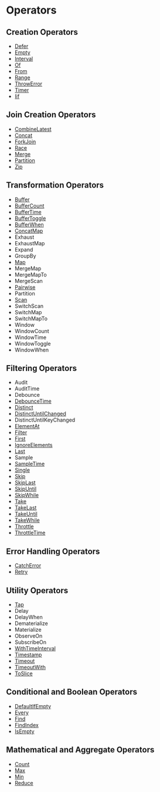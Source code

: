 # Operators

## Creation Operators

- [Defer](/docs/Defer.md)
- [Empty](/docs/Empty.md)
- [Interval](/docs/Interval.md)
- [Of](/docs/Of.md)
- [From](/docs/From.md)
- [Range](/docs/Range.md)
- [ThrowError](/docs/ThrowError.md)
- [Timer](/docs/Timer.md)
- [Iif](/docs/Iif.md)

## Join Creation Operators

- [CombineLatest](/docs/CombineLatest.md)
- [Concat](/docs/Concat.md)
- [ForkJoin](/docs/ForkJoin.md)
- [Race](/docs/Race.md)
- [Merge]()
- [Partition]()
- [Zip](/docs/Zip.md)

## Transformation Operators

- [Buffer](/docs/Buffer.md)
- [BufferCount](/docs/BufferCount.md)
- [BufferTime]()
- [BufferToggle]()
- [BufferWhen]()
- [ConcatMap]()
- Exhaust
- ExhaustMap
- Expand 
- GroupBy
- [Map](/docs/Map.md)
- MergeMap
- MergeMapTo
- MergeScan
- [Pairwise](/docs/Pairwise.md)
- Partition
- [Scan](/docs/Scan.md)
- SwitchScan
- SwitchMap
- SwitchMapTo
- Window
- WindowCount
- WindowTime
- WindowToggle
- WindowWhen

## Filtering Operators

- Audit
- AuditTime
- Debounce
- [DebounceTime](/docs/DebounceTime.md)
- [Distinct](/docs/Distinct.md)
- [DistinctUntilChanged]()
- DistinctUntilKeyChanged
- [ElementAt](/docs/ElementAt.md)
- [Filter](/docs/Filter.md)
- [First](/docs/First.md)
- [IgnoreElements](/docs/IgnoreElements.md)
- [Last](/docs/Last.md)
- Sample
- [SampleTime](/docs/SampleTime.md)
- [Single](/docs/Single.md)
- [Skip](/docs/Skip.md)
- [SkipLast](/docs/SkipLast.md)
- [SkipUntil](/docs/SkipUntil.md)
- [SkipWhile](/docs/SkipWhile.md)
- [Take](/docs/Take.md)
- [TakeLast]()
- [TakeUntil]()
- [TakeWhile]()
- [Throttle]()
- [ThrottleTime]()

## Error Handling Operators

- [CatchError](/docs/CatchError.md)
- [Retry]()

## Utility Operators

- [Tap](/docs/Tap.md)
- Delay
- DelayWhen
- Dematerialize
- Materialize
- ObserveOn
- SubscribeOn
- [WithTimeInterval]()
- [Timestamp]()
- [Timeout]()
- [TimeoutWith]()
- [ToSlice](/docs/ToSlice.md)

## Conditional and Boolean Operators

- [DefaultIfEmpty](/docs/DefaultIfEmpty.md)
- [Every](/docs/Every.md)
- [Find](/docs/Find.md)
- [FindIndex](/docs/FindIndex.md)
- [IsEmpty](/docs/IsEmpty.md)

## Mathematical and Aggregate Operators

- [Count](/docs/Count.md)
- [Max](/docs/Max.md)
- [Min](/docs/Min.md)
- [Reduce](/docs/Reduce.md)
